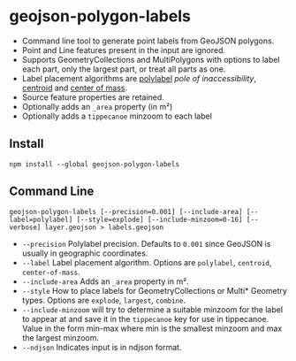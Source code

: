 # geojson-polygon-labels

* Command line tool to generate point labels from GeoJSON polygons.
* Point and Line features present in the input are ignored.
* Supports GeometryCollections and MultiPolygons with options to label each part, only the largest part, or treat all parts as one.
* Label placement algorithms are [polylabel](https://github.com/mapbox/polylabel) *pole of inaccessibility*, [centroid](http://turfjs.org/docs/#centroid) and [center of mass](http://turfjs.org/docs/#centerOfMass).
* Source feature properties are retained.
* Optionally adds an `_area` property (in m²)
* Optionally adds a `tippecanoe` minzoom to each label

## Install

    npm install --global geojson-polygon-labels

## Command Line

    geojson-polygon-labels [--precision=0.001] [--include-area] [--label=polylabel] [--style=explode] [--include-minzoom=0-16] [--verbose] layer.geojson > labels.geojson

 - `--precision` Polylabel precision. Defaults to `0.001` since GeoJSON is usually in geographic coordinates.
 - `--label` Label placement algorithm. Options are `polylabel`, `centroid`, `center-of-mass`.
 - `--include-area` Adds an `_area` property in m².
 - `--style` How to place labels for GeometryCollections or Multi\* Geometry types. Options are `explode`, `largest`, `combine`.
 - `--include-minzoom` will try to determine a suitable minzoom for the label to appear at and save it in the `tippecanoe` key for use in tippecanoe. Value in the form min-max where min is the smallest minzoom and max the largest minzoom.
 - `--ndjson` Indicates input is in ndjson format.
